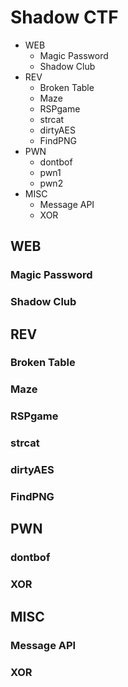 # Shadow CTF
- WEB
	- Magic Password
	- Shadow Club
- REV
	- Broken Table
	- Maze
	- RSPgame
	- strcat
	- dirtyAES
	- FindPNG
- PWN
	- dontbof
	- pwn1
	- pwn2
- MISC
	- Message API
	- XOR

## WEB
### Magic Password
### Shadow Club

## REV
### Broken Table
### Maze
### RSPgame
### strcat
### dirtyAES
### FindPNG

## PWN
### dontbof
### XOR

## MISC
### Message API
### XOR